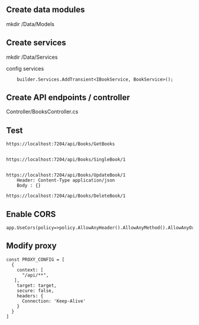 

## Create data modules
mkdir /Data/Models


## Create services
mkdir /Data/Services


config services
```
    builder.Services.AddTransient<IBookService, BookService>();
```

## Create API endpoints / controller
Controller/BooksController.cs


## Test
```
https://localhost:7204/api/Books/GetBooks


https://localhost:7204/api/Books/SingleBook/1


https://localhost:7204/api/Books/UpdateBook/1 
    Header: Content-Type application/json
    Body : {}

https://localhost:7204/api/Books/DeleteBook/1
 ```

## Enable CORS
``` 
app.UseCors(policy=>policy.AllowAnyHeader().AllowAnyMethod().AllowAnyOrigin());
```

## Modify proxy
```
const PROXY_CONFIG = [
  {
    context: [
      "/api/**",
   ],
    target: target,
    secure: false,
    headers: {
      Connection: 'Keep-Alive'
    }
  }
]
```